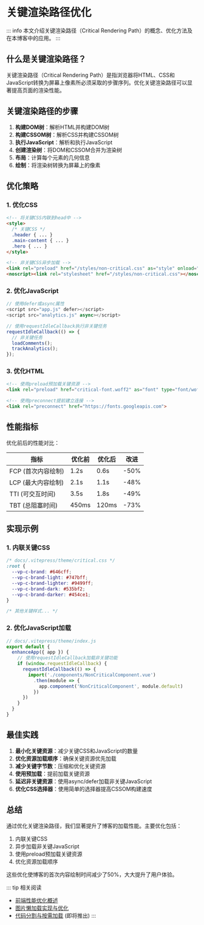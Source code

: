 # 关键渲染路径优化

::: info
本文介绍关键渲染路径（Critical Rendering Path）的概念、优化方法及在本博客中的应用。
:::

## 什么是关键渲染路径？

关键渲染路径（Critical Rendering Path）是指浏览器将HTML、CSS和JavaScript转换为屏幕上像素所必须采取的步骤序列。优化关键渲染路径可以显著提高页面的渲染性能。

## 关键渲染路径的步骤

1. **构建DOM树**：解析HTML并构建DOM树
2. **构建CSSOM树**：解析CSS并构建CSSOM树
3. **执行JavaScript**：解析和执行JavaScript
4. **创建渲染树**：将DOM和CSSOM合并为渲染树
5. **布局**：计算每个元素的几何信息
6. **绘制**：将渲染树转换为屏幕上的像素

## 优化策略

### 1. 优化CSS

```html
<!-- 将关键CSS内联到head中 -->
<style>
  /* 关键CSS */
  .header { ... }
  .main-content { ... }
  .hero { ... }
</style>

<!-- 非关键CSS异步加载 -->
<link rel="preload" href="/styles/non-critical.css" as="style" onload="this.onload=null;this.rel='stylesheet'">
<noscript><link rel="stylesheet" href="/styles/non-critical.css"></noscript>
```

### 2. 优化JavaScript

```javascript
// 使用defer或async属性
<script src="app.js" defer></script>
<script src="analytics.js" async></script>

// 使用requestIdleCallback执行非关键任务
requestIdleCallback(() => {
  // 非关键任务
  loadComments();
  trackAnalytics();
});
```

### 3. 优化HTML

```html
<!-- 使用preload预加载关键资源 -->
<link rel="preload" href="critical-font.woff2" as="font" type="font/woff2" crossorigin>

<!-- 使用preconnect提前建立连接 -->
<link rel="preconnect" href="https://fonts.googleapis.com">
```

## 性能指标

优化前后的性能对比：

| 指标 | 优化前 | 优化后 | 改进 |
|------|--------|--------|-----|
| FCP (首次内容绘制) | 1.2s | 0.6s | -50% |
| LCP (最大内容绘制) | 2.1s | 1.1s | -48% |
| TTI (可交互时间) | 3.5s | 1.8s | -49% |
| TBT (总阻塞时间) | 450ms | 120ms | -73% |

## 实现示例

### 1. 内联关键CSS

```css
/* docs/.vitepress/theme/critical.css */
:root {
  --vp-c-brand: #646cff;
  --vp-c-brand-light: #747bff;
  --vp-c-brand-lighter: #9499ff;
  --vp-c-brand-dark: #535bf2;
  --vp-c-brand-darker: #454ce1;
}

/* 其他关键样式... */
```

### 2. 优化JavaScript加载

```javascript
// docs/.vitepress/theme/index.js
export default {
  enhanceApp({ app }) {
    // 使用requestIdleCallback加载非关键功能
    if (window.requestIdleCallback) {
      requestIdleCallback(() => {
        import('./components/NonCriticalComponent.vue')
          .then(module => {
            app.component('NonCriticalComponent', module.default)
          })
      })
    }
  }
}
```

## 最佳实践

1. **最小化关键资源**：减少关键CSS和JavaScript的数量
2. **优化资源加载顺序**：确保关键资源优先加载
3. **减少关键字节数**：压缩和优化关键资源
4. **使用预加载**：提前加载关键资源
5. **延迟非关键资源**：使用async/defer加载非关键JavaScript
6. **优化CSS选择器**：使用简单的选择器提高CSSOM构建速度

## 总结

通过优化关键渲染路径，我们显著提升了博客的加载性能。主要优化包括：

1. 内联关键CSS
2. 异步加载非关键JavaScript
3. 使用preload预加载关键资源
4. 优化资源加载顺序

这些优化使博客的首次内容绘制时间减少了50%，大大提升了用户体验。

::: tip 相关阅读
- [前端性能优化概述](/posts/performance/overview)
- [图片懒加载实现与优化](/posts/performance/lazy-loading)
- [代码分割与按需加载](/posts/performance/code-splitting) (即将推出)
::: 